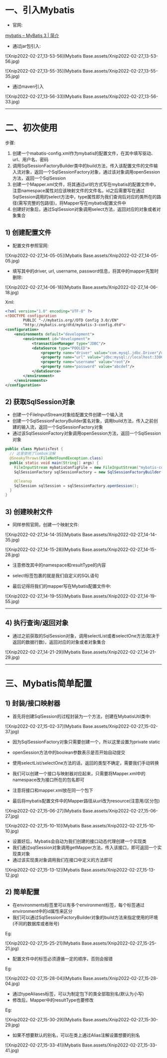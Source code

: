 # 一、引入Mybatis

- 官网:

[mybatis – MyBatis 3 | 简介](https://mybatis.org/mybatis-3/zh/index.html)



- 通过jar包引入:

![Xnip2022-02-27_13-53-56](Mybatis Base.assets/Xnip2022-02-27_13-53-56.jpg)



![Xnip2022-02-27_13-55-35](Mybatis Base.assets/Xnip2022-02-27_13-55-35.jpg)



- 通过maven引入

![Xnip2022-02-27_13-56-33](Mybatis Base.assets/Xnip2022-02-27_13-56-33.jpg)

<hr>









# 二、初次使用



步骤:

1. 创建一个mabatis-config.xml作为mybatis的配置文件，在其中填写驱动、url、用户名、密码
2. 调用SqlSessionFactoryBuilder类中的build方法，传入该配置文件的文件输入流对象，返回一个SqlSessionFactory对象，通过该对象调用openSession方法，返回一个SqlSession
3. 创建一个Mapper.xml文件，将其通过url的方式写在mybatis的配置文件中，注意namespace属性对应该映射文件的文件名，id之后需要写在通过SqlSession调用的select方法中，type属性即为我们查询后对应的类所在的路径(需写完整的包路径)，将Mapper写在mybatis配置文件中
4. 创建好对象后，通过SqlSession对象调用select方法，返回对应的对象或者对象集合



## 1) 创建配置文件

- 配置文件参照官网:

![Xnip2022-02-27_14-05-05](Mybatis Base.assets/Xnip2022-02-27_14-05-05.jpg)



- 填写其中的driver, url, username, password信息，将其中的mapper先暂时删除:

![Xnip2022-02-27_14-06-18](Mybatis Base.assets/Xnip2022-02-27_14-06-18.jpg)





Xml:

```xml
<?xml version="1.0" encoding="UTF-8" ?>
<!DOCTYPE configuration
        PUBLIC "-//mybatis.org//DTD Config 3.0//EN"
        "http://mybatis.org/dtd/mybatis-3-config.dtd">
<configuration>
    <environments default="development">
        <environment id="development">
            <transactionManager type="JDBC"/>
            <dataSource type="POOLED">
                <property name="driver" value="com.mysql.jdbc.Driver"/>
                <property name="url" value="jdbc:mysql://localhost:3306"/>
                <property name="username" value="root"/>
                <property name="password" value="abcdef"/>
            </dataSource>
        </environment>
    </environments>
</configuration>
```











## 2) 获取SqlSession对象

- 创建一个FileInputStream对象给配置文件创建一个输入流
- 创建一个SqlSessionFactoryBuilder匿名对象，调用build方法，传入之前创建的输入流，返回一个SqlSessionFactory对象
- 通过该SqlSessionFactory对象调用openSession方法，返回一个SqlSession对象

```java
public class MybatisTest {
  // 这里使用了lombok注解
  @SneakyThrows(FileNotFoundException.class)
  public static void main(String[] args) {
    FileInputStream mybatisConfigFile = new FileInputStream("mybatis-config.xml");
    SqlSessionFactory sqlSessionFactory = new SqlSessionFactoryBuilder().build(mybatisConfigFile);

    @Cleanup
    SqlSession sqlSession = sqlSessionFactory.openSession();
  }
}
```









## 3) 创建映射文件

- 同样参照官网，创建一个映射文件:

![Xnip2022-02-27_14-14-35](Mybatis Base.assets/Xnip2022-02-27_14-14-35.jpg)



![Xnip2022-02-27_14-15-28](Mybatis Base.assets/Xnip2022-02-27_14-15-28.jpg)

- 注意修改其中的namespace和resultType的内容
- select标签包裹的就是我们自定义的SQL语句



- 最后记得将我们的mapper写在Mybatis配置文件中:

![Xnip2022-02-27_14-19-55](Mybatis Base.assets/Xnip2022-02-27_14-19-55.jpg)

<hr>











## 4) 执行查询/返回对象

- 通过之前获取的SqlSession对象，调用selectList或者selectOne方法(取决于返回的数据行数)，返回对应的对象或者对象集合

![Xnip2022-02-27_14-21-29](Mybatis Base.assets/Xnip2022-02-27_14-21-29.jpg)

<hr>













# 三、Mybatis简单配置





## 1) 封装/接口映射器

- 首先将创建SqlSession的过程封装为一个方法，创建在MybatisUtil类中:

![Xnip2022-02-27_15-02-37](Mybatis Base.assets/Xnip2022-02-27_15-02-37.jpg)

- 因为SqlSessionFactory对象只需要创建一个，所以这里设置为private static
- openSession方法中的boolean参数表示是否开始自动提交







- 使用selectList/selectOne方法的话，返回的类型不确定，需要我们手动转换
- 我们可以创建一个接口与映射器对应起来，只需要将Mapper.xml中的namespace改为接口所在的包名即可
- 注意将接口和mapper.xml放在同一个包下
- 最后将mybatis配置文件中的Mapper路径从url改为resource(注意用/区分包)

![Xnip2022-02-27_15-06-27](Mybatis Base.assets/Xnip2022-02-27_15-06-27.jpg)



![Xnip2022-02-27_15-10-10](Mybatis Base.assets/Xnip2022-02-27_15-10-10.jpg)





- 设置好后，Mybatis会自动为我们创建的接口动态代理创建一个实现类
- 我们通过sqlSession对象调用getMapper方法，传入该接口，即可返回一个实现类对象
- 通过该实现类对象调用我们在接口中定义的方法即可

![Xnip2022-02-27_15-13-12](Mybatis Base.assets/Xnip2022-02-27_15-13-12.jpg)













## 2) 简单配置

- 在environments标签里可以有多个environment标签，每个标签通过environment中的id属性来区分
- 我们可以通过SqlSessionFactoryBuilder对象的build方法来指定使用的环境(不同的数据库或者账号)

Eg:

![Xnip2022-02-27_15-25-21](Mybatis Base.assets/Xnip2022-02-27_15-25-21.jpg)



- 配置文件中的标签必须遵循一定的顺序，否则会报错

Eg:

![Xnip2022-02-27_15-28-04](Mybatis Base.assets/Xnip2022-02-27_15-28-04.jpg)







- 通过typeAliases标签，可以为制定包下的类全部取别名(默认为小写)
- 修改后，Mapper中的resultType也要修改

Eg:

![Xnip2022-02-27_15-30-29](Mybatis Base.assets/Xnip2022-02-27_15-30-29.jpg)





- 如果不想要默认的别名，可以在类上通过Alias注解设置想要的别名

![Xnip2022-02-27_15-33-41](Mybatis Base.assets/Xnip2022-02-27_15-33-41.jpg)



